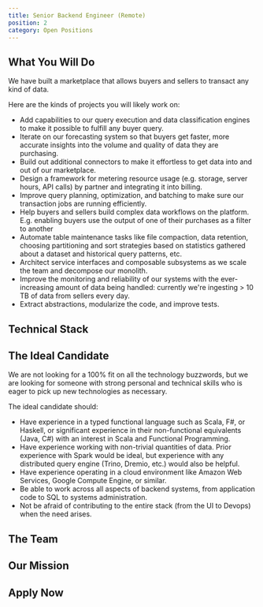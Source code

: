 ```yaml
---
title: Senior Backend Engineer (Remote)
position: 2
category: Open Positions
---
```


## What You Will Do

We have built a marketplace that allows buyers and sellers to transact any kind of data.

Here are the kinds of projects you will likely work on:

- Add capabilities to our query execution and data classification engines to make it possible to fulfill any buyer
  query.
- Iterate on our forecasting system so that buyers get faster, more accurate insights into the volume and quality of
  data they are purchasing.
- Build out additional connectors to make it effortless to get data into and out of our marketplace.
- Design a framework for metering resource usage (e.g. storage, server hours, API calls) by partner and integrating it
  into billing.
- Improve query planning, optimization, and batching to make sure our transaction jobs are running efficiently.
- Help buyers and sellers build complex data workflows on the platform. E.g. enabling buyers use the output of one
  of their purchases as a filter to another
- Automate table maintenance tasks like file compaction, data retention, choosing partitioning and sort strategies based
  on statistics gathered about a dataset and historical query patterns, etc.
- Architect service interfaces and composable subsystems as we scale the team and decompose our monolith.
- Improve the monitoring and reliability of our systems with the ever-increasing amount of data being handled: currently
  we're ingesting > 10 TB of data from sellers every day.
- Extract abstractions, modularize the code, and improve tests.

## Technical Stack

<common-section section-name="technical-stack"></common-section>

## The Ideal Candidate

We are not looking for a 100% fit on all the technology buzzwords, but we are looking for someone with strong personal
and technical skills who is eager to pick up new technologies as necessary.

The ideal candidate should:

- Have experience in a typed functional language such as Scala, F#, or Haskell, or significant experience in their
  non-functional equivalents (Java, C#) with an interest in Scala and Functional Programming.
- Have experience working with non-trivial quantities of data. Prior experience with Spark would be ideal, but
  experience with any distributed query engine (Trino, Dremio, etc.) would also be helpful.
- Have experience operating in a cloud environment like Amazon Web Services, Google Compute Engine, or similar.
- Be able to work across all aspects of backend systems, from application code to SQL to systems administration.
- Not be afraid of contributing to the entire stack (from the UI to Devops) when the need arises.
  <common-section section-name="common-requirements"></common-section>

## The Team

<common-section section-name="team"></common-section>

## Our Mission

<common-section section-name="mission"></common-section>

## Apply Now

<common-section section-name="apply-now"></common-section>
